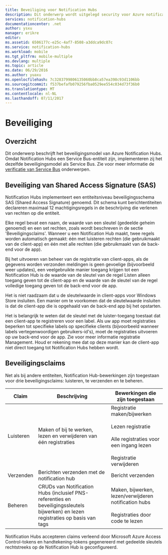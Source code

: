 ```yaml
---
title: Beveiliging voor Notification Hubs
description: Dit onderwerp wordt uitgelegd security voor Azure notification hubs.
services: notification-hubs
documentationcenter: .net
author: ysxu
manager: erikre
editor: 
ms.assetid: 6506177c-e25c-4af7-8508-a3ddca9dc07c
ms.service: notification-hubs
ms.workload: mobile
ms.tgt_pltfrm: mobile-multiple
ms.devlang: multiple
ms.topic: article
ms.date: 06/29/2016
ms.author: yuaxu
ms.openlocfilehash: 7c3283799806135060bb8ca57ea398c93d1106bb
ms.sourcegitcommit: f537befafb079256fba0529ee554c034d73f36b0
ms.translationtype: MT
ms.contentlocale: nl-NL
ms.lasthandoff: 07/11/2017
---
```

# <a name="security"></a>Beveiliging
## <a name="overview"></a>Overzicht
Dit onderwerp beschrijft het beveiligingsmodel van Azure Notification Hubs. Omdat Notification Hubs een Service Bus-entiteit zijn, implementeren zij het dezelfde beveiligingsmodel als Service Bus. Zie voor meer informatie de [verificatie van Service Bus](https://msdn.microsoft.com/library/azure/dn155925.aspx) onderwerpen.

## <a name="shared-access-signature-security-sas"></a>Beveiliging van Shared Access Signature (SAS)
Notification Hubs implementeert een entiteitsniveau beveiligingsschema SAS (Shared Access Signature) genoemd. Dit schema kunt berichtentiteiten declareren maximaal 12 machtigingsregels in de beschrijving die verlenen van rechten op die entiteit.

Elke regel bevat een naam, de waarde van een sleutel (gedeelde geheim genoemd) en een set rechten, zoals wordt beschreven in de sectie 'Beveiligingsclaims'. Wanneer u een Notification Hub maakt, twee regels worden automatisch gemaakt: één met luisteren rechten (die gebruikmaakt van de client-app) en één met alle rechten (die gebruikmaakt van de back-end voor de app).

Bij het uitvoeren van beheer van de registratie van client-apps, als de gegevens worden verzonden meldingen is geen gevoelige (bijvoorbeeld weer updates), een veelgebruikte manier toegang krijgen tot een Notification Hub is de waarde van de sleutel van de regel Listen alleen toegang geven tot de client-app en de waarde van de sleutel van de regel volledige toegang geven tot de back-end voor de app.

Het is niet raadzaam dat u de sleutelwaarde in client-apps voor Windows Store insluiten. Een manier om te voorkomen dat de sleutelwaarde insluiten is dat de client-app die is opgehaald van de back-end app bij het opstarten.

Het is belangrijk te weten dat de sleutel met de luister-toegang toestaat dat een client-app te registreren voor een label. Als uw app moet registraties beperken tot specifieke labels op specifieke clients (bijvoorbeeld wanneer labels vertegenwoordigen gebruikers-id's), moet de registraties uitvoeren op uw back-end voor de app. Zie voor meer informatie registratie Management. Houd er rekening mee dat op deze manier kan de client-app niet direct toegang tot Notification Hubs hebben wordt.

## <a name="security-claims"></a>Beveiligingsclaims
Net als bij andere entiteiten, Notification Hub-bewerkingen zijn toegestaan voor drie beveiligingsclaims: luisteren, te verzenden en te beheren.

| Claim | Beschrijving | Bewerkingen die zijn toegestaan |
| --- | --- | --- |
| Luisteren |Maken of bij te werken, lezen en verwijderen van één registraties |Registratie maken/bijwerken<br><br>Lezen registratie<br><br>Alle registraties voor een ingang lezen<br><br>Registratie verwijderen |
| Verzenden |Berichten verzenden met de notification hub |Bericht verzenden |
| Beheren |CRUDs van Notification Hubs (inclusief PNS-referenties en beveiligingssleutels bijwerken) en lezen registraties op basis van tags |Maken, bijwerken, lezen/verwijderen notification hubs<br><br>Registraties door code te lezen |

Notification Hubs accepteren claims verleend door Microsoft Azure Access Control-tokens en handtekening-tokens gegenereerd met gedeelde sleutels rechtstreeks op de Notification Hub is geconfigureerd.

